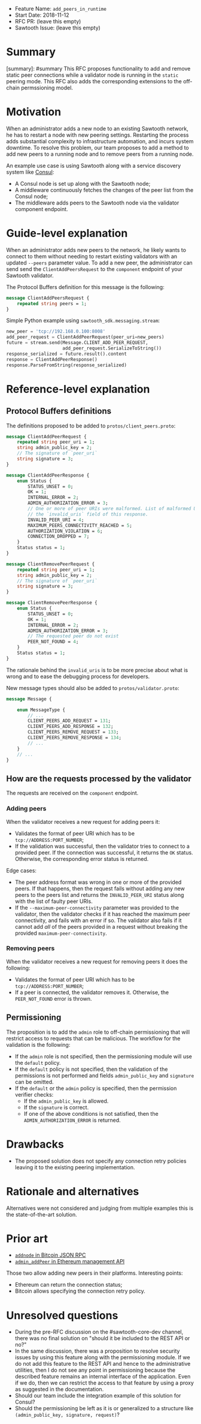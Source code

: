 - Feature Name: `add_peers_in_runtime`
- Start Date: 2018-11-12
- RFC PR: (leave this empty)
- Sawtooth Issue: (leave this empty)

# Summary
[summary]: #summary This RFC proposes functionality to add and remove static
peer connections while a validator node is running in the `static` peering mode.
This RFC also adds the corresponding extensions to the off-chain permssioning
model.

# Motivation
[motivation]: #motivation

When an administrator adds a new node to an existing Sawtooth network, he has to
restart a node with new peering settings. Restarting the process adds
substantial complexity to infrastructure automation, and incurs system downtime.
To resolve this problem, our team proposes to add a method to add new peers to a
running node and to remove peers from a running node.

An example use case is using Sawtooth along with a service discovery system like
[Consul](https://www.consul.io):

- A Consul node is set up along with the Sawtooth node;
- A middleware continuously fetches the changes of the peer list from the Consul
  node;
- The middleware adds peers to the Sawtooth node via the validator component
  endpoint.

# Guide-level explanation
[guide-level-explanation]: #guide-level-explanation

When an administrator adds new peers to the network, he likely wants to connect
to them without needing to restart existing validators with an updated `--peers`
parameter value. To add a new peer, the administrator can send send the
`ClientAddPeersRequest` to the `component` endpoint of your Sawtooth validator.

The Protocol Buffers definition for this message is the following:

```protobuf
message ClientAddPeersRequest {
    repeated string peers = 1;
}
```

Simple Python example using `sawtooth_sdk.messaging.stream`:

```python
new_peer = 'tcp://192.168.0.100:8008'
add_peer_request = ClientAddPeerRequest(peer_uri=new_peers)
future = stream.send(Message.CLIENT_ADD_PEER_REQUEST,
                     add_peer_request.SerializeToString())
response_serialized = future.result().content
response = ClientAddPeerResponse()
response.ParseFromString(response_serialized)
```

# Reference-level explanation
[reference-level-explanation]: #reference-level-explanation

## Protocol Buffers definitions
[protobuf]: #protobuf

The definitions proposed to be added to `protos/client_peers.proto`:

```protobuf
message ClientAddPeerRequest {
    repeated string peer_uri = 1;
    string admin_public_key = 2;
    // The signature of `peer_uri`
    string signature = 3;
}

message ClientAddPeerResponse {
    enum Status {
        STATUS_UNSET = 0;
        OK = 1;
        INTERNAL_ERROR = 2;
        ADMIN_AUTHORIZATION_ERROR = 3;
        // One or more of peer URIs were malformed. List of malformed URIs is in
        // the `invalid_uris` field of this response.
        INVALID_PEER_URI = 4;
        MAXIMUM_PEERS_CONNECTIVITY_REACHED = 5;
        AUTHORIZATION_VIOLATION = 6;
        CONNECTION_DROPPED = 7;
    }
    Status status = 1;
}

message ClientRemovePeerRequest {
    repeated string peer_uri = 1;
    string admin_public_key = 2;
    // The signature of `peer_uri`
    string signature = 3;
}

message ClientRemovePeerResponse {
    enum Status {
        STATUS_UNSET = 0;
        OK = 1;
        INTERNAL_ERROR = 2;
        ADMIN_AUTHORIZATION_ERROR = 3;
        // The requested peer do not exist
        PEER_NOT_FOUND = 4;
    }
    Status status = 1;
}
```

The rationale behind the `invalid_uris` is to be more precise about what is
wrong and to ease the debugging process for developers.

New message types should also be added to `protos/validator.proto`:

```protobuf
message Message {

    enum MessageType {
        // ...
        CLIENT_PEERS_ADD_REQUEST = 131;
        CLIENT_PEERS_ADD_RESPONSE = 132;
        CLIENT_PEERS_REMOVE_REQUEST = 133;
        CLIENT_PEERS_REMOVE_RESPONSE = 134;
        // ...
    }
    // ...
}
```

## How are the requests processed by the validator
[request-processing]: #request-processing

The requests are received on the `component` endpoint.

### Adding peers

When the validator receives a new request for adding peers it:

- Validates the format of peer URI which has to be `tcp://ADDRESS:PORT_NUMBER`;
- If the validation was successful, then the validator tries to connect to a
  provided peer. If the connection was successful, it returns the `OK` status.
  Otherwise, the corresponding error status is returned.

Edge cases:

- The peer address format was wrong in one or more of the provided peers. If
  that happens, then the request fails without adding any new peers to the peers
  list and returns the `INVALID_PEER_URI` status along with the list of faulty
  peer URIs.
- If the `--maximum-peer-connectivity` parameter was provided to the validator,
  then the validator checks if it has reached the maximum peer connectivity, and
  fails with an error if so. The validator also fails if it cannot add _all_ of
  the peers provided in a request without breaking the provided
  `maximum-peer-connectivity`.

### Removing peers

When the validator receives a new request for removing peers it does the
following:

- Validates the format of peer URI which has to be `tcp://ADDRESS:PORT_NUMBER`;
- If a peer is connected, the validator removes it. Otherwise, the
  `PEER_NOT_FOUND` error is thrown.

## Permissioning

The proposition is to add the `admin` role to off-chain permissioning that will
restrict access to requests that can be malicious. The workflow for the
validation is the following:

- If the `admin` role is not specified, then the permissioning module will use
  the `default` policy.
- If the `default` policy is not specified, then the validation of the
  permissions is not performed and fields `admin_public_key` and `signature` can
  be omitted.
- If the `default` or the `admin` policy is specified, then the permission
  verifier checks:
  - If the `admin_public_key` is allowed.
  - If the `signature` is correct.
  - If one of the above conditions is not satisfied, then the
    `ADMIN_AUTHORIZATION_ERROR` is returned.

# Drawbacks
[drawbacks]: #drawbacks

- The proposed solution does not specify any connection retry policies leaving
  it to the existing peering implementation.

# Rationale and alternatives
[alternatives]: #alternatives

Alternatives were not considered and judging from multiple examples this is the
state-of-the-art solution.

# Prior art
[prior-art]: #prior-art

- [`addnode` in Bitcoin JSON RPC](https://bitcoincore.org/en/doc/0.16.0/rpc/network/addnode/)
- [`admin_addPeer` in Ethereum management API](https://github.com/ethereum/go-ethereum/wiki/Management-APIs#admin_addpeer)

Those two allow adding new peers in their platforms. Interesting points:

- Ethereum can return the connection status;
- Bitcoin allows specifying the connection retry policy.

# Unresolved questions
[unresolved]: #unresolved-questions

- During the pre-RFC discussion on the #sawtooth-core-dev channel, there was no
  final solution on "should it be included to the REST API or no?"
- In the same discussion, there was a proposition to resolve security issues by
  using this feature along with the permissioning module. If we do not add this
  feature to the REST API and hence to the administrative utilities, then I do
  not see any point in permissioning because the described feature remains an
  internal interface of the application. Even if we do, then we can restrict the
  access to that feature by using a proxy as suggested in the documentation.
- Should our team include the integration example of this solution for Consul?
- Should the permissioning be left as it is or generalized to a structure like
  `(admin_public_key, signature, request)`?
